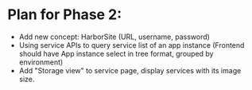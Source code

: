 # Plan for Phase 2:

- Add new concept: HarborSite (URL, username, password)
- Using service APIs to query service list of an app instance (Frontend should have App instance select in tree format, grouped by environment)
- Add "Storage view" to service page, display services with its image size.

